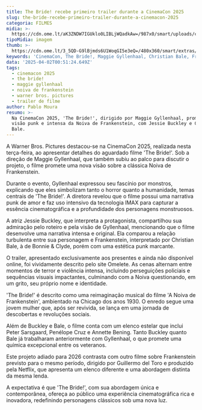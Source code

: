 ```yaml
---
title: The Bride! recebe primeiro trailer durante a CinemaCon 2025
slug: the-bride-recebe-primeiro-trailer-durante-a-cinemacon-2025
categoria: FILMES
midia: >-
  https://cdn.ome.lt/aK3ZNDW7IGUklo0LIBLjWQadkAw=/987x0/smart/uploads/conteudo/fotos/Design_sem_nome_-_2025-04-01T211030.025.png
tipoMidia: imagem
thumb: >-
  https://cdn.ome.lt/3_5QD-G9lBjmds6U1WoqGI5e3eQ=/480x360/smart/extras/conteudos/Design_sem_nome_-_2025-04-01T211030.025.png
keywords: 'CinemaCon, The Bride!, Maggie Gyllenhaal, Christian Bale, Frankenstein'
data: '2025-04-02T00:51:24.649Z'
tags:
  - cinemacon 2025
  - the bride!
  - maggie gyllenhaal
  - noiva de frankenstein
  - warner bros. pictures
  - trailer de filme
author: Pablo Moura
resumo: >-
  Na CinemaCon 2025, 'The Bride!', dirigido por Maggie Gyllenhaal, promete uma
  visão punk e intensa da Noiva de Frankenstein, com Jessie Buckley e Christian
  Bale.
---
```


A Warner Bros. Pictures destacou-se na CinemaCon 2025, realizada nesta terça-feira, ao apresentar detalhes do aguardado filme 'The Bride!'. Sob a direção de Maggie Gyllenhaal, que também subiu ao palco para discutir o projeto, o filme promete uma nova visão sobre a clássica Noiva de Frankenstein.

Durante o evento, Gyllenhaal expressou seu fascínio por monstros, explicando que eles simbolizam tanto o horror quanto a humanidade, temas centrais de 'The Bride!'. A diretora revelou que o filme possui uma narrativa punk de amor e faz uso intensivo da tecnologia IMAX para capturar a essência cinematográfica e a profundidade dos personagens monstruosos.

A atriz Jessie Buckley, que interpreta a protagonista, compartilhou sua admiração pelo roteiro e pela visão de Gyllenhaal, mencionando que o filme desenvolve uma narrativa intensa e original. Ela comparou a relação turbulenta entre sua personagem e Frankenstein, interpretado por Christian Bale, à de Bonnie & Clyde, porém com uma estética punk marcante.

O trailer, apresentado exclusivamente aos presentes e ainda não disponível online, foi vividamente descrito pelo site Omelete. As cenas alternam entre momentos de terror e violência intensa, incluindo perseguições policiais e sequências visuais impactantes, culminando com a Noiva questionando, em um grito, seu próprio nome e identidade.

'The Bride!' é descrito como uma reimaginação musical do filme 'A Noiva de Frankenstein', ambientado na Chicago dos anos 1930. O enredo segue uma jovem mulher que, após ser revivida, se lança em uma jornada de descobertas e revoluções sociais.

Além de Buckley e Bale, o filme conta com um elenco estelar que inclui Peter Sarsgaard, Penélope Cruz e Annette Bening. Tanto Buckley quanto Bale já trabalharam anteriormente com Gyllenhaal, o que promete uma química excepcional entre os veteranos.

Este projeto adiado para 2026 contrasta com outro filme sobre Frankenstein previsto para o mesmo período, dirigido por Guillermo del Toro e produzido pela Netflix, que apresenta um elenco diferente e uma abordagem distinta da mesma lenda.

A expectativa é que 'The Bride!', com sua abordagem única e contemporânea, ofereça ao público uma experiência cinematográfica rica e inovadora, redefinindo personagens clássicos sob uma nova luz.
